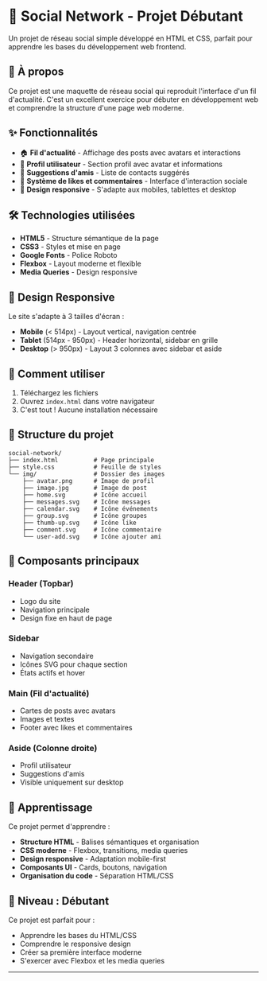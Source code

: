# 📱 Social Network - Projet Débutant

Un projet de réseau social simple développé en HTML et CSS, parfait pour apprendre les bases du développement web frontend.

## 🎯 À propos

Ce projet est une maquette de réseau social qui reproduit l'interface d'un fil d'actualité. C'est un excellent exercice pour débuter en développement web et comprendre la structure d'une page web moderne.

## ✨ Fonctionnalités

- 🏠 **Fil d'actualité** - Affichage des posts avec avatars et interactions
- 👤 **Profil utilisateur** - Section profil avec avatar et informations
- 👥 **Suggestions d'amis** - Liste de contacts suggérés
- 💬 **Système de likes et commentaires** - Interface d'interaction sociale
- 📱 **Design responsive** - S'adapte aux mobiles, tablettes et desktop

## 🛠️ Technologies utilisées

- **HTML5** - Structure sémantique de la page
- **CSS3** - Styles et mise en page
- **Google Fonts** - Police Roboto
- **Flexbox** - Layout moderne et flexible
- **Media Queries** - Design responsive

## 📱 Design Responsive

Le site s'adapte à 3 tailles d'écran :

- **Mobile** (< 514px) - Layout vertical, navigation centrée
- **Tablet** (514px - 950px) - Header horizontal, sidebar en grille
- **Desktop** (> 950px) - Layout 3 colonnes avec sidebar et aside

## 🚀 Comment utiliser

1. Téléchargez les fichiers
2. Ouvrez `index.html` dans votre navigateur
3. C'est tout ! Aucune installation nécessaire

## 📁 Structure du projet

```
social-network/
├── index.html          # Page principale
├── style.css           # Feuille de styles
└── img/                # Dossier des images
    ├── avatar.png      # Image de profil
    ├── image.jpg       # Image de post
    ├── home.svg        # Icône accueil
    ├── messages.svg    # Icône messages
    ├── calendar.svg    # Icône événements
    ├── group.svg       # Icône groupes
    ├── thumb-up.svg    # Icône like
    ├── comment.svg     # Icône commentaire
    └── user-add.svg    # Icône ajouter ami
```

## 🎨 Composants principaux

### Header (Topbar)
- Logo du site
- Navigation principale
- Design fixe en haut de page

### Sidebar
- Navigation secondaire
- Icônes SVG pour chaque section
- États actifs et hover

### Main (Fil d'actualité)
- Cartes de posts avec avatars
- Images et textes
- Footer avec likes et commentaires

### Aside (Colonne droite)
- Profil utilisateur
- Suggestions d'amis
- Visible uniquement sur desktop

## 📝 Apprentissage

Ce projet permet d'apprendre :

- **Structure HTML** - Balises sémantiques et organisation
- **CSS moderne** - Flexbox, transitions, media queries
- **Design responsive** - Adaptation mobile-first
- **Composants UI** - Cards, boutons, navigation
- **Organisation du code** - Séparation HTML/CSS



## 🎯 Niveau : Débutant

Ce projet est parfait pour :
- Apprendre les bases du HTML/CSS
- Comprendre le responsive design
- Créer sa première interface moderne
- S'exercer avec Flexbox et les media queries




---


